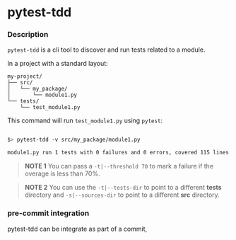 
# pytest-tdd

### Description
`pytest-tdd` is a cli tool to discover and run tests related to a module.

In a project with a standard layout:
```
my-project/
├── src/
│   └── my_package/
│       └── module1.py
└── tests/
    └── test_module1.py
```

This command will run `test_module1.py` using `pytest`:
```bash

$> pytest-tdd -v src/my_package/module1.py

module1.py run 1 tests with 0 failures and 0 errors, covered 115 lines out of 167 (68.86%, missing=52 lines)
```

> **NOTE 1** You can pass a `-t|--threshold 70` to mark a failure if the overage is less than 70%.

> **NOTE 2** You can use the `-t|--tests-dir` to point to a different **tests** directory and `-s|--sources-dir` to point to a different **src** directory.

### pre-commit integration
pytest-tdd can be integrate as part of a commit,

[//]: # (edited using https://jbt.github.io/markdown-editor)
